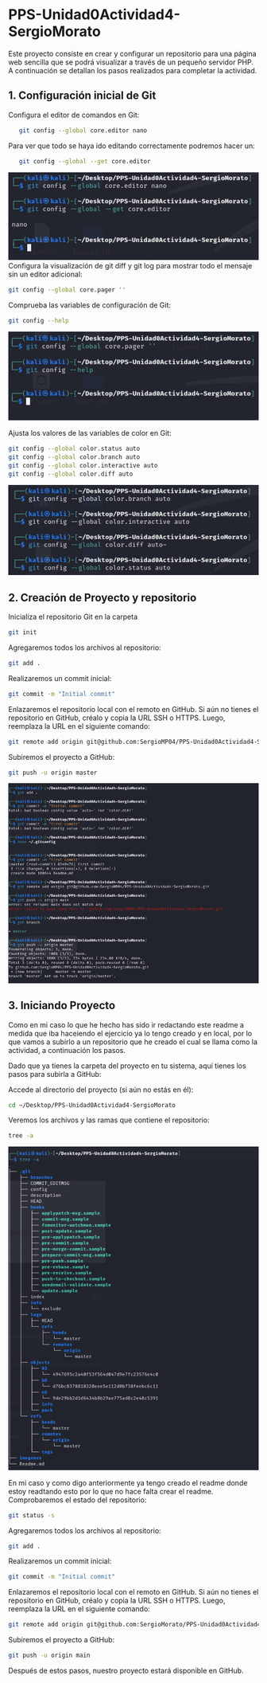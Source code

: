 # PPS-Unidad0Actividad4-SergioMorato

Este proyecto consiste en crear y configurar un repositorio para una página web sencilla que se podrá visualizar a través de un pequeño servidor PHP. A continuación se detallan los pasos realizados para completar la actividad.

## 1. Configuración inicial de Git

Configura el editor de comandos en Git:

```bash
   git config --global core.editor nano
```

Para ver que todo se haya ido editando correctamente podremos hacer un:

```bash
   git config --global --get core.editor

```

![Config Nano](imagenes\Config_Nano.png)
Configura la visualización de git diff y git log para mostrar todo el mensaje sin un editor adicional:

```bash
git config --global core.pager ''
```

Comprueba las variables de configuración de Git:

```bash
git config --help
```

![Help](imagenes\help.png)

Ajusta los valores de las variables de color en Git:

```bash
git config --global color.status auto
git config --global color.branch auto
git config --global color.interactive auto
git config --global color.diff auto
```

![Conf](imagenes\Configuraciones_Git.png)

## 2. Creación de Proyecto y repositorio

 Inicializa el repositorio Git en la carpeta

```bash
git init
```

Agregaremos todos los archivos al repositorio:

```bash
git add .
```

Realizaremos un commit inicial:

```bash
git commit -m "Initial commit"
```

Enlazaremos el repositorio local con el remoto en GitHub. Si aún no tienes el repositorio en GitHub, créalo y copia la URL SSH o HTTPS. Luego, reemplaza la URL en el siguiente comando:

```bash
git remote add origin git@github.com:SergioMP04/PPS-Unidad0Actividad4-SergioMorato.git
```

Subiremos el proyecto a GitHub:

```bash
git push -u origin master
```

![Subida del repositorio](imagenes\Subidad_Repo.png)

## 3. Iniciando Proyecto

Como en mi caso lo que he hecho has sido ir redactando este readme a medida que iba haceiendo el ejercicio ya lo tengo creado y en local, por lo que vamos a subirlo a un repositorio que he creado el cual se llama como la actividad, a continuación los pasos.

Dado que ya tienes la carpeta del proyecto en tu sistema, aquí tienes los pasos para subirla a GitHub:

Accede al directorio del proyecto (si aún no estás en él):

```bash
cd ~/Desktop/PPS-Unidad0Actividad4-SergioMorato
```

Veremos los archivos y las ramas que contiene el repositorio:

```bash
tree -a
```
![Subida del repositorio](imagenes\Tree.png)

En mi caso y como digo anteriormente ya tengo creado el readme donde estoy readtando esto por lo que no hace falta crear el readme.
Comprobaremos el estado del repositorio:

```bash
git status -s
```

Agregaremos todos los archivos al repositorio:

```bash
git add .
```

Realizaremos un commit inicial:

```bash
git commit -m "Initial commit"
```

Enlazaremos el repositorio local con el remoto en GitHub. Si aún no tienes el repositorio en GitHub, créalo y copia la URL SSH o HTTPS. Luego, reemplaza la URL en el siguiente comando:

```bash
git remote add origin git@github.com:SergioMorato/PPS-Unidad0Actividad4-SergioMorato.git
```

Subiremos el proyecto a GitHub:

```bash
git push -u origin main
```

Después de estos pasos, nuestro proyecto estará disponible en GitHub.

